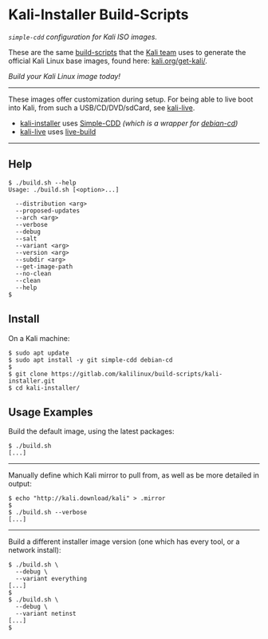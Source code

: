 # Kali-Installer Build-Scripts

_`simple-cdd` configuration for Kali ISO images._

These are the same [build-scripts](https://gitlab.com/kalilinux/build-scripts) that the [Kali team](https://www.kali.org/) uses to generate the official Kali Linux base images, found here: [kali.org/get-kali/](https://www.kali.org/get-kali/).

_Build your Kali Linux image today!_

- - -

These images offer customization during setup. For being able to live boot into Kali, from such a USB/CD/DVD/sdCard, see [kali-live](https://gitlab.com/kalilinux/build-scripts/kali-live).

- [kali-installer](https://gitlab.com/kalilinux/build-scripts/kali-installer) uses [Simple-CDD](https://wiki.debian.org/Simple-CDD) _(which is a wrapper for [debian-cd](https://wiki.debian.org/debian-cd))_
- [kali-live](https://gitlab.com/kalilinux/build-scripts/kali-live) uses [live-build](https://live-team.pages.debian.net/live-manual/html/live-manual/index.en.html)

- - -

## Help

```console
$ ./build.sh --help
Usage: ./build.sh [<option>...]

  --distribution <arg>
  --proposed-updates
  --arch <arg>
  --verbose
  --debug
  --salt
  --variant <arg>
  --version <arg>
  --subdir <arg>
  --get-image-path
  --no-clean
  --clean
  --help
$
```

## Install

On a Kali machine:

```console
$ sudo apt update
$ sudo apt install -y git simple-cdd debian-cd
$
$ git clone https://gitlab.com/kalilinux/build-scripts/kali-installer.git
$ cd kali-installer/
```

## Usage Examples

Build the default image, using the latest packages:

```console
$ ./build.sh
[...]
```

- - -

Manually define which Kali mirror to pull from, as well as be more detailed in output:

```console
$ echo "http://kali.download/kali" > .mirror
$
$ ./build.sh --verbose
[...]
```

- - -

Build a different installer image version (one which has every tool, or a network install):

```console
$ ./build.sh \
  --debug \
  --variant everything
[...]
$
$ ./build.sh \
  --debug \
  --variant netinst
[...]
$
```
